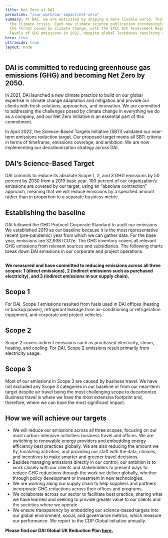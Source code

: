 ```yaml
---
title: Net Zero at DAI
permalink: "/our-work/our-impact/net-zero"
summary: At DAI, we are motivated by shaping a more livable world. That means tackling
  the climate crisis. Each new climate science publication increasingly underscores
  the threat posed by climate change, with the IPCC 6th Assessment Report citing near-record
  levels of GHG emissions in 2021, despite global lockdowns resulting from COVID-19.
hero: true
ultrawide: true
layout: node
---
```


## DAI is committed to reducing greenhouse gas emissions (GHG) and becoming Net Zero by 2050. 

In 2021, DAI launched a new climate practice to build on our global expertise in climate change adaptation and mitigation and provide our clients with fresh solutions, approaches, and innovation. We are committed to addressing the challenges posed by climate change in everything we do as a company, and our Net Zero Initiative is an essential part of this commitment.

In April 2022, the Science-Based Targets Initiative (SBTi) validated our near-term emissions reduction target. Our proposed target meets all SBTi criteria in terms of timeframe, emissions coverage, and ambition. We are now implementing our decarbonization strategy across DAI. 

## DAI’s Science-Based Target

DAI commits to reduce its absolute Scope 1, 2, and 3 GHG emissions by 50 percent by 2030 from a 2019 base year. 100 percent of our organization’s emissions are covered by our target, using an “absolute contraction” approach, meaning that we will reduce emissions by a specified amount rather than in proportion to a separate business metric.

## Establishing the baseline

DAI followed the GHG Protocol Corporate Standard to audit our emissions. We established 2019 as our baseline because it is the most representative recent (pre-pandemic) year from which we can gather data. 
For the base year, emissions are 32,938 tCO2e. The GHG inventory covers all relevant GHG emissions from relevant sources and subsidiaries. The following charts break down DAI emissions in our corporate and project operations. 

<img src="/uploads/net-zero.jpg" alt="">

**We measured and have committed to reducing emissions across all three scopes: 1 (direct emissions), 2 (indirect emissions such as purchased electricity), and 3 (indirect emissions in our supply chain).**

## Scope 1

For DAI, Scope 1 emissions resulted from fuels used in DAI offices (heating or backup power), refrigerant leakage from air-conditioning or refrigeration equipment, and corporate and project vehicles.

## Scope 2

Scope 2 covers indirect emissions such as purchased electricity, steam, heating, and cooling. For DAI, Scope 2 emissions result primarily from electricity usage. 

## Scope 3

Most of our emissions in Scope 3 are caused by business travel. We have not excluded any Scope 3 categories in our baseline or from our near-term target despite air travel being the most challenging scope to decarbonize. Business travel is where we have the most extensive footprint and, therefore, where we can have the most significant impact. 

## How we will achieve our targets

* We will reduce our emissions across all three scopes, focusing on our most carbon-intensive activities: business travel and offices. We are switching to renewable energy providers and embedding energy efficiency best practices globally. We are also reducing the amount we fly, localizing activities, and providing our staff with the data, choices, and incentives to make smarter and greener travel decisions. 
* Besides managing emissions directly in our control, our ambition is to work closely with our clients and stakeholders to present ways to reduce GHG reductions through the work we deliver globally, whether through policy development or investment in new technologies. 
* We are working along our supply chain to help suppliers and partners incorporate GHG reductions across their offices and programs.
* We collaborate across our sector to facilitate best practice, sharing what we have learned and seeking to provide greater value to our clients and the societies where we operate.
* We ensure transparency by embedding our science-based targets into our global environment, social, and governance metrics, which measure our performance. We report to the CDP Global initiative annually.

**Please find our DAI Global UK Reduction Plan <a href="https://dai-assets.s3.amazonaws.com/DAI%20Global%20UK%20Carbon%20Reduction%20Plan%202022.pdf">here.</a>**

